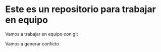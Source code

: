 # Este es un repositorio para trabajar en equipo
Vamos a trabajar en equipo con git

Vamos a generar conficto
